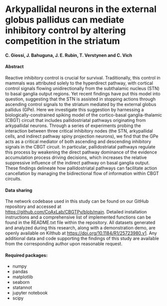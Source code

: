 # Arkypallidal neurons in the external globus pallidus can mediate inhibitory control by altering competition in the striatum
#### C. Giossi, J. Bahuguna, J. E. Rubin, T. Verstynen and C. Vich 


#### Abstract
Reactive inhibitory control is crucial for survival. Traditionally, this control in mammals was attributed solely to the hyperdirect pathway, with cortical control signals flowing unidirectionally from the subthalamic nucleus (STN) to basal ganglia output regions. Yet recent findings have put this model into question, suggesting that the STN is assisted in stopping actions through ascending control signals to the striatum mediated by the external globus pallidus (GPe). Here we investigate this suggestion by harnessing a biologically-constrained spiking model of the cortico-basal ganglia-thalamic (CBGT) circuit that includes pallidostriatal pathways originating from arkypallidal neurons. Through a series of experiments probing the interaction between three critical inhibitory nodes (the STN, arkypallidal cells, and indirect pathway spiny projection neurons), we find that the GPe acts as a critical mediator of both ascending and descending inhibitory signals in the CBGT circuit. In particular, pallidostriatal pathways regulate this process by weakening the direct pathway dominance of the evidence accumulation process driving decisions, which increases the relative suppressive influence of the indirect pathway on basal ganglia output. These findings delineate how pallidostriatal pathways can facilitate action cancellation by managing the bidirectional flow of information within CBGT circuits.

#### Data sharing 
The network codebase used in this study can be found on our GitHub repository and accessed at https://github.com/CoAxLab/CBGTPy/blob/main. Detailed installation instructions and a comprehensive list of implemented functions can be found in the README.txt file within the repository. All datasets generated and analyzed during this research, along with a demonstration demo, are openly available on Kilthub at https://doi.org/10.1184/R1/25723980.v1. 
Any additional data and code supporting the findings of this study are available from the corresponding author upon reasonable request.

#### Required packages: 
- numpy
- pandas
- matplotlib
- seaborn
- statannot
- jupyter notebook
- scipy

